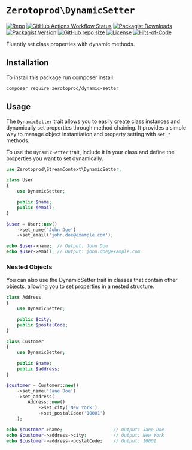 # `Zerotoprod\DynamicSetter`

[![Repo](https://img.shields.io/badge/github-gray?logo=github)](https://github.com/zero-to-prod/dynamic-setter)
[![GitHub Actions Workflow Status](https://img.shields.io/github/actions/workflow/status/zero-to-prod/dynamic-setter/test.yml?label=tests)](https://github.com/zero-to-prod/dynamic-setter/actions)
[![Packagist Downloads](https://img.shields.io/packagist/dt/zero-to-prod/dynamic-setter?color=blue)](https://packagist.org/packages/zero-to-prod/dynamic-setter/stats)
[![Packagist Version](https://img.shields.io/packagist/v/zero-to-prod/dynamic-setter?color=f28d1a)](https://packagist.org/packages/zero-to-prod/dynamic-setter)
[![GitHub repo size](https://img.shields.io/github/repo-size/zero-to-prod/dynamic-setter)](https://github.com/zero-to-prod/dynamic-setter)
[![License](https://img.shields.io/packagist/l/zero-to-prod/dynamic-setter?color=red)](https://github.com/zero-to-prod/dynamic-setter/blob/main/LICENSE.md)
[![Hits-of-Code](https://hitsofcode.com/github/zero-to-prod/dynamic-setter?branch=main)](https://hitsofcode.com/github/zero-to-prod/dynamic-setter/view?branch=main)

Fluently set class properties with dynamic methods.

## Installation

To install this package run composer install:

```shell
composer require zerotoprod/dynamic-setter
```

## Usage
The `DynamicSetter` trait allows you to easily create class instances and dynamically set properties through method chaining. 
It provides a simple way to manage object instantiation and property setting with `set_*` methods.

To use the `DynamicSetter` trait, include it in your class and define the properties you want to set dynamically.
```php
use Zerotoprod\StreamContext\DynamicSetter;

class User
{
    use DynamicSetter;

    public $name;
    public $email;
}

$user = User::new()
    ->set_name('John Doe')
    ->set_email('john.doe@example.com');

echo $user->name;  // Output: John Doe
echo $user->email; // Output: john.doe@example.com
```

### Nested Objects

You can also use the DynamicSetter trait in classes that contain other objects, allowing you to set properties in a nested structure.

```php
class Address
{
    use DynamicSetter;

    public $city;
    public $postalCode;
}

class Customer
{
    use DynamicSetter;

    public $name;
    public $address;
}

$customer = Customer::new()
    ->set_name('Jane Doe')
    ->set_address(
        Address::new()
            ->set_city('New York')
            ->set_postalCode('10001')
    );

echo $customer->name;                   // Output: Jane Doe
echo $customer->address->city;          // Output: New York
echo $customer->address->postalCode;    // Output: 10001
```